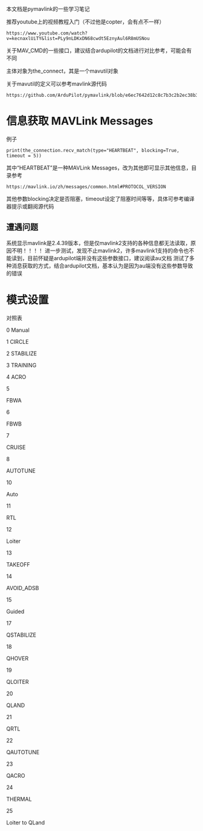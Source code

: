 本文档是pymavlink的一些学习笔记

推荐youtube上的视频教程入门（不过他是copter，会有点不一样）

    https://www.youtube.com/watch?v=kecnaxlUiTY&list=PLy9nLDKxDN68cwdt5EznyAul6R8mUSNou
    
关于MAV_CMD的一些接口，建议结合ardupilot的文档进行对比参考，可能会有不同

主体对象为the_connect，其是一个mavutil对象

关于mavutil的定义可以参考mavlink源代码

    https://github.com/ArduPilot/pymavlink/blob/e6ec7642d12c8c7b3c2b2ec38b38972314bdd895/mavutil.py#L505

# 信息获取 MAVLink Messages

例子

    print(the_connection.recv_match(type="HEARTBEAT", blocking=True, timeout = 5))

其中“HEARTBEAT”是一种MAVLink Messages，改为其他即可显示其他信息，目录参考

    https://mavlink.io/zh/messages/common.html#PROTOCOL_VERSION

其他参数blocking决定是否阻塞，timeout设定了阻塞时间等等，具体可参考编译器提示或翻阅源代码

## 遭遇问题

系统显示mavlink是2.4.39版本，但是仅mavlink2支持的各种信息都无法读取，原因不明！！！！
进一步测试，发现不止mavlink2，许多mavlink1支持的命令也不能读到，目前怀疑是ardupilot端并没有这些参数接口，建议阅读au文档
测试了多种消息获取的方式，结合ardupilot文档，基本认为是因为au端没有这些参数导致的错误

# 模式设置
对照表

0  Manual

1  CIRCLE

2  STABILIZE

3  TRAINING

4  ACRO

5

FBWA

6

FBWB

7

CRUISE

8

AUTOTUNE

10

Auto

11

RTL

12

Loiter

13

TAKEOFF

14

AVOID_ADSB

15

Guided

17

QSTABILIZE

18

QHOVER

19

QLOITER

20

QLAND

21

QRTL

22

QAUTOTUNE

23

QACRO

24

THERMAL

25

Loiter to QLand
